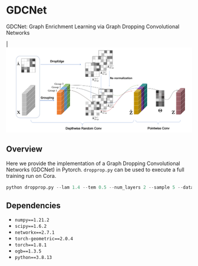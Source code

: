 # GDCNet

GDCNet: Graph Enrichment Learning via Graph Dropping Convolutional Networks

  |  ![](.\images\GDCLayer.png)

## Overview

Here we provide the implementation of a Graph Dropping Convolutional Networks (GDCNet) in Pytorch. `dropprop.py` can be used to execute a full training run on Cora.

```python
python dropprop.py --lam 1.4 --tem 0.5 --num_layers 2 --sample 5 --dataset cora --input_droprate 0.6 --hidden_droprate 0.8 --hidden 32 --lr 0.01 --patience 100 --seed 26 --drop1 0.4 --drop2 0.3 --cuda_device 0 --group 5
```

## Dependencies

- `numpy==1.21.2`
- `scipy==1.6.2`
- `networkx==2.7.1`
- `torch-geometric==2.0.4`
- `torch==1.8.1`
- `ogb==1.3.5`
- `python==3.8.13`
